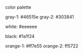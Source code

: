 color palette

gray-1: #46515e
gray-2: #303841

white: #eeeeee

black: #1a1f24

orange-1: #ff7e55
orange-2: ff5722
